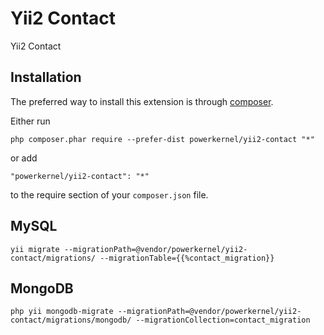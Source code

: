 Yii2 Contact
============
Yii2 Contact

Installation
------------

The preferred way to install this extension is through [composer](http://getcomposer.org/download/).

Either run

```
php composer.phar require --prefer-dist powerkernel/yii2-contact "*"
```

or add

```
"powerkernel/yii2-contact": "*"
```

to the require section of your `composer.json` file.


MySQL
-----

```
yii migrate --migrationPath=@vendor/powerkernel/yii2-contact/migrations/ --migrationTable={{%contact_migration}}
```

MongoDB
-------

```
php yii mongodb-migrate --migrationPath=@vendor/powerkernel/yii2-contact/migrations/mongodb/ --migrationCollection=contact_migration
```